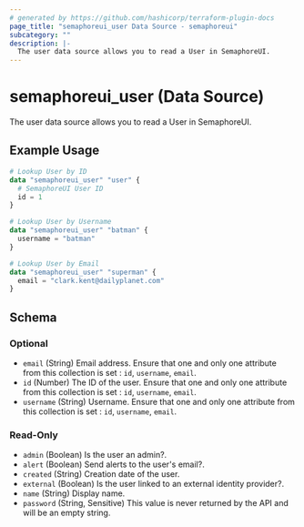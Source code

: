 ```yaml
---
# generated by https://github.com/hashicorp/terraform-plugin-docs
page_title: "semaphoreui_user Data Source - semaphoreui"
subcategory: ""
description: |-
  The user data source allows you to read a User in SemaphoreUI.
---
```


# semaphoreui_user (Data Source)

The user data source allows you to read a User in SemaphoreUI.

## Example Usage

```terraform
# Lookup User by ID
data "semaphoreui_user" "user" {
  # SemaphoreUI User ID
  id = 1
}

# Lookup User by Username
data "semaphoreui_user" "batman" {
  username = "batman"
}

# Lookup User by Email
data "semaphoreui_user" "superman" {
  email = "clark.kent@dailyplanet.com"
}
```

<!-- schema generated by tfplugindocs -->
## Schema

### Optional

- `email` (String) Email address. Ensure that one and only one attribute from this collection is set : `id`, `username`, `email`.
- `id` (Number) The ID of the user. Ensure that one and only one attribute from this collection is set : `id`, `username`, `email`.
- `username` (String) Username. Ensure that one and only one attribute from this collection is set : `id`, `username`, `email`.

### Read-Only

- `admin` (Boolean) Is the user an admin?.
- `alert` (Boolean) Send alerts to the user's email?.
- `created` (String) Creation date of the user.
- `external` (Boolean) Is the user linked to an external identity provider?.
- `name` (String) Display name.
- `password` (String, Sensitive) This value is never returned by the API and will be an empty string.
